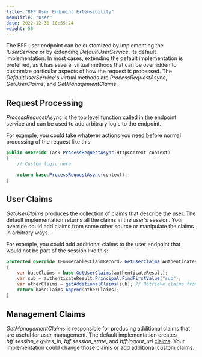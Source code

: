 ```yaml
---
title: "BFF User Endpoint Extensibility"
menuTitle: "User"
date: 2022-12-30 10:55:24
weight: 50
---
```


The BFF user endpoint can be customized by implementing the *IUserService* or by extending *DefaultUserService*, its default implementation. In most cases, extending the default implementation is preferred, as it has several virtual methods that can be overridden to customize particular aspects of how the request is processed. The *DefaultUserService*'s virtual methods are *ProcessRequestAsync*, *GetUserClaims*, and *GetManagementClaims*.

## Request Processing 
*ProcessRequestAsync* is the top level function called in the endpoint service and can be used to add arbitrary logic to the endpoint.

For example, you could take whatever actions you need before normal processing of the request like this:

```csharp
public override Task ProcessRequestAsync(HttpContext context)
{
    // Custom logic here

    return base.ProcessRequestAsync(context);
}
```

## User Claims
*GetUserClaims* produces the collection of claims that describe the user. The default implementation returns all the claims in the user's session. Your override could add claims from some other source or manipulate the claims in arbitrary ways.

For example, you could add additional claims to the user endpoint that would not be part of the session like this:

```csharp
protected override IEnumerable<ClaimRecord> GetUserClaims(AuthenticateResult authenticateResult)
{
    var baseClaims = base.GetUserClaims(authenticateResult);
    var sub = authenticateResult.Principal.FindFirstValue("sub");
    var otherClaims = getAdditionalClaims(sub); // Retrieve claims from some data store
    return baseClaims.Append(otherClaims);
}
```

## Management Claims
*GetManagementClaims* is responsible for producing additional claims that are useful for user management. The default implementation creates *bff:session_expires_in*, *bff:session_state*, and *bff:logout_url* [claims](/bff/v3/fundamentals/session/management/user#management-claims). Your implementation could change those claims or add additional custom claims. 